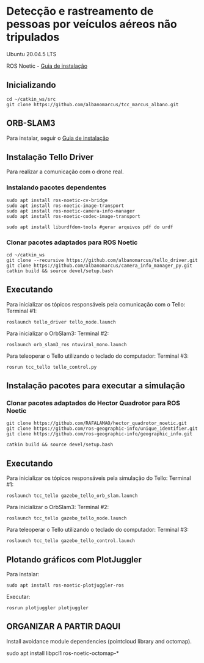# Detecção e rastreamento de pessoas por veículos aéreos não tripulados

Ubuntu 20.04.5 LTS

ROS Noetic - [Guia de instalação](https://github.com/albanomarcus/tcc_marcus_albano/blob/1f0949a211ce8cd17a3977a1c874e357e6c01436/ROS_Install.md)

## Inicializando
```
cd ~/catkin_ws/src
git clone https://github.com/albanomarcus/tcc_marcus_albano.git
```

## ORB-SLAM3
Para instalar, seguir o [Guia de instalação](https://github.com/albanomarcus/tcc_marcus_albano/blob/eee8ddd550129006369752c2910a9d61d42f0281/ORB-SLAM3_instructions.md)

## Instalação Tello Driver 
Para realizar a comunicação com o drone real.

### Instalando pacotes dependentes
```
sudo apt install ros-noetic-cv-bridge
sudo apt install ros-noetic-image-transport
sudo apt install ros-noetic-camera-info-manager
sudo apt install ros-noetic-codec-image-transport

sudo apt install liburdfdom-tools #gerar arquivos pdf do urdf
```
### Clonar pacotes adaptados para ROS Noetic
```
cd ~/catkin_ws
git clone --recursive https://github.com/albanomarcus/tello_driver.git
git clone https://github.com/albanomarcus/camera_info_manager_py.git
catkin build && source devel/setup.bash
```
## Executando
Para inicializar os tópicos responsáveis pela comunicação com o Tello: 
Terminal #1: 
```
roslaunch tello_driver tello_node.launch
```
Para inicializar o OrbSlam3:
Terminal #2:
```
roslaunch orb_slam3_ros ntuviral_mono.launch
```
Para teleoperar o Tello utilizando o teclado do computador:
Terminal #3:
```
rosrun tcc_tello tello_control.py 
```
## Instalação pacotes para executar a simulação

### Clonar pacotes adaptados do Hector Quadrotor para ROS Noetic

```
git clone https://github.com/RAFALAMAO/hector_quadrotor_noetic.git
git clone https://github.com/ros-geographic-info/unique_identifier.git
git clone https://github.com/ros-geographic-info/geographic_info.git

catkin build && source devel/setup.bash
```
## Executando
Para inicializar os tópicos responsáveis pela simulação do Tello: 
Terminal #1:
```
roslaunch tcc_tello gazebo_tello_orb_slam.launch
```
Para inicializar o OrbSlam3:
Terminal #2:
```
roslaunch tcc_tello gazebo_tello_node.launch 
```
Para teleoperar o Tello utilizando o teclado do computador:
Terminal #3:
```
roslaunch tcc_tello gazebo_tello_control.launch
```

## Plotando gráficos com PlotJuggler

Para instalar:
```
sudo apt install ros-noetic-plotjuggler-ros
```

Executar:
```
rosrun plotjuggler plotjuggler
```

## ORGANIZAR A PARTIR DAQUI
Install avoidance module dependencies (pointcloud library and octomap).

sudo apt install libpcl1 ros-noetic-octomap-*



